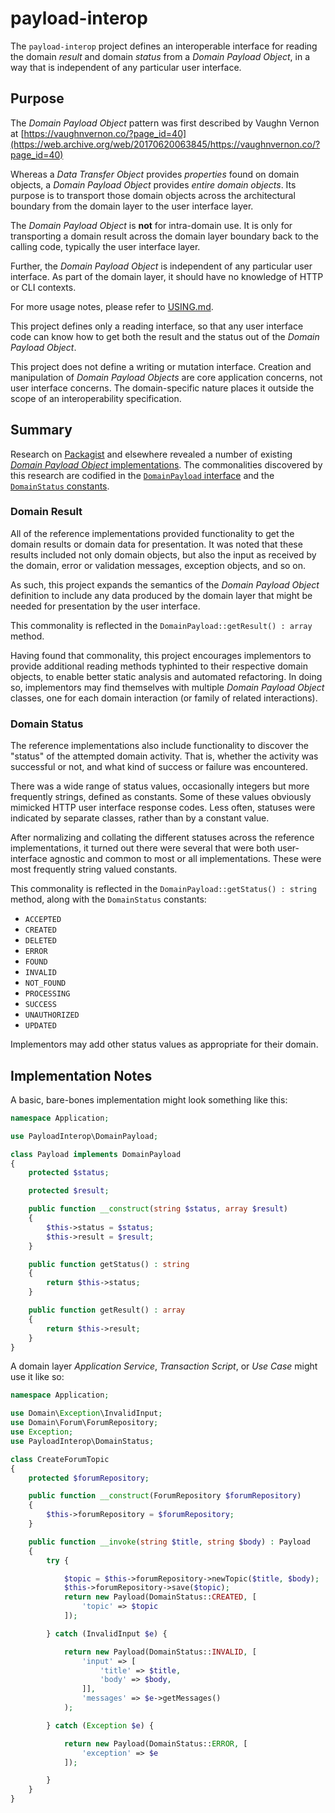 # payload-interop

The `payload-interop` project defines an interoperable interface for reading
the domain *result* and domain *status* from a _Domain Payload Object_, in a
way that is independent of any particular user interface.

## Purpose

The _Domain Payload Object_ pattern was first described by Vaughn Vernon at
[https://vaughnvernon.co/?page_id=40](https://web.archive.org/web/20170620063845/https://vaughnvernon.co/?page_id=40)

Whereas a _Data Transfer Object_ provides *properties* found on domain objects,
a _Domain Payload Object_ provides *entire domain objects*. Its purpose is to
transport those domain objects across the architectural boundary from the domain
layer to the user interface layer.

The _Domain Payload Object_ is **not** for intra-domain use. It is only for
transporting a domain result across the domain layer boundary back to the
calling code, typically the user interface layer.

Further, the _Domain Payload Object_ is independent of any particular user
interface. As part of the domain layer, it should have no knowledge of HTTP or
CLI contexts.

For more usage notes, please refer to [USING.md](./USING.md).

This project defines only a reading interface, so that any user interface code
can know how to get both the result and the status out of the _Domain Payload
Object_.

This project does not define a writing or mutation interface. Creation and
manipulation of _Domain Payload Objects_ are core application concerns, not user
interface concerns. The domain-specific nature places it outside the scope of an
interoperability specification.

## Summary

Research on [Packagist](http://packagist.org) and elsewhere revealed a number
of existing [_Domain Payload Object_ implementations](./IMPLEMENTATIONS.md).
The commonalities discovered by this research are codified in the
[`DomainPayload` interface](./src/DomainPayload.php) and the
[`DomainStatus` constants](./src/DomainStatus.php).

### Domain Result

All of the reference implementations provided functionality to get the domain
results or domain data for presentation. It was noted that these results
included not only domain objects, but also the input as received by the domain,
error or validation messages, exception objects, and so on.

As such, this project expands the semantics of the _Domain Payload Object_
definition to include any data produced by the domain layer that might
be needed for presentation by the user interface.

This commonality is reflected in the `DomainPayload::getResult() : array`
method.

Having found that commonality, this project encourages implementors to provide
additional reading methods typhinted to their respective domain objects, to
enable better static analysis and automated refactoring. In doing so,
implementors may find themselves with multiple _Domain Payload Object_ classes,
one for each domain interaction (or family of related interactions).

### Domain Status

The reference implementations also include functionality to discover the
"status" of the attempted domain activity. That is, whether the activity was
successful or not, and what kind of success or failure was encountered.

There was a wide range of status values, occasionally integers but more
frequently strings, defined as constants. Some of these values obviously
mimicked HTTP user interface response codes. Less often, statuses were indicated
by separate classes, rather than by a constant value.

After normalizing and collating the different statuses across the reference
implementations, it turned out there were several that were both user-interface
agnostic and common to most or all implementations. These were most frequently
string valued constants.

This commonality is reflected in the `DomainPayload::getStatus() : string`
method, along with the `DomainStatus` constants:

 - `ACCEPTED`
 - `CREATED`
 - `DELETED`
 - `ERROR`
 - `FOUND`
 - `INVALID`
 - `NOT_FOUND`
 - `PROCESSING`
 - `SUCCESS`
 - `UNAUTHORIZED`
 - `UPDATED`

Implementors may add other status values as appropriate for their domain.

## Implementation Notes

A basic, bare-bones implementation might look something like this:

```php
namespace Application;

use PayloadInterop\DomainPayload;

class Payload implements DomainPayload
{
    protected $status;

    protected $result;

    public function __construct(string $status, array $result)
    {
        $this->status = $status;
        $this->result = $result;
    }

    public function getStatus() : string
    {
        return $this->status;
    }

    public function getResult() : array
    {
        return $this->result;
    }
}
```

A domain layer _Application Service_, _Transaction Script_, or _Use Case_ might
use it like so:

```php
namespace Application;

use Domain\Exception\InvalidInput;
use Domain\Forum\ForumRepository;
use Exception;
use PayloadInterop\DomainStatus;

class CreateForumTopic
{
    protected $forumRepository;

    public function __construct(ForumRepository $forumRepository)
    {
        $this->forumRepository = $forumRepository;
    }

    public function __invoke(string $title, string $body) : Payload
    {
        try {

            $topic = $this->forumRepository->newTopic($title, $body);
            $this->forumRepository->save($topic);
            return new Payload(DomainStatus::CREATED, [
                'topic' => $topic
            ]);

        } catch (InvalidInput $e) {

            return new Payload(DomainStatus::INVALID, [
                'input' => [
                    'title' => $title,
                    'body' => $body,
                ]],
                'messages' => $e->getMessages()
            );

        } catch (Exception $e) {

            return new Payload(DomainStatus::ERROR, [
                'exception' => $e
            ]);

        }
    }
}
```
